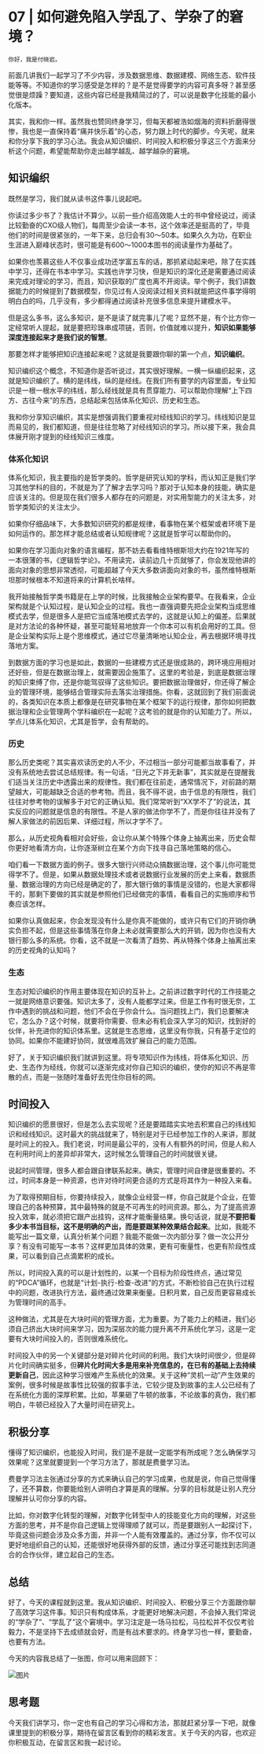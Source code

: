 # 07 | 如何避免陷入学乱了、学杂了的窘境？

    你好，我是付晓岩。

前面几讲我们一起学习了不少内容，涉及数据思维、数据建模、网络生态、软件技能等等。不知道你的学习感受是怎样的？是不是觉得要学的内容可真多呀？甚至感觉很是烦躁？要知道，这些内容已经是我精简过的了，可以说是数字化技能的最小化版本。

其实，我和你一样。虽然我也赞同终身学习，但每天都被浩如烟海的资料折磨得很惨，我也是一直保持着“痛并快乐着”的心态，努力跟上时代的脚步。今天呢，就来和你分享下我的学习心法。我会从知识编织、时间投入和积极分享这三个方面来分析这个问题，希望能帮助你走出越学越乱、越学越杂的窘境。

## 知识编织

既然是学习，我们就从读书这件事儿说起吧。

你读过多少书了？我估计不算少。以前一些介绍高效能人士的书中曾经说过，阅读比较勤奋的CXO级人物们，每周至少会读一本书，这个效率还是挺高的了，毕竟他们的时间是很紧张的，一年下来，总归会有30～50本。如果久久为功，在职业生涯进入巅峰状态时，很可能是有600～1000本图书的阅读量作为基础了。

如果你也羡慕这些人不仅事业成功还学富五车的话，那抓紧动起来吧，除了在实践中学习，还得在书本中学习。实践也许学习快，但是知识的深化还是需要通过阅读来完成对理论的学习，而且，知识获取的广度也离不开阅读。举个例子，我们讲数据能力的时候提到了数据模型，你见过有人没阅读过相关资料就能把这件事学得明明白白的吗，几乎没有，多少都得通过阅读补充很多信息来提升建模水平。

但是这么多书，这么多知识，是不是读了就完事儿了呢？显然不是，有个比方你一定经常听人提起，就是要把珍珠串成项链，否则，价值就难以提升，**知识如果能够深度连接起来才是我们说的智慧**。

那要怎样才能够把知识连接起来呢？这就是我要跟你聊的第一个点，**知识编织**。

知识编织这个概念，不知道你是否听说过，其实很好理解。一横一纵编织起来，这就是知识编织了。横的是纬线，纵的是经线。在我们所有要学的内容里面，专业知识是一根一根水平的纬线，那么经线就是具有贯穿能力、可以帮助你理解“上下四方、古往今来”的东西，总结起来包括体系化知识、历史和生态。

我和你分享知识编织，其实是想强调我们要重视对经线知识的学习。纬线知识是显而易见的，我们都知道，但是往往忽略了对经线知识的学习。所以接下来，我会具体展开刚才提到的经线知识三维度。

### 体系化知识

体系化知识，我主要指的是哲学类的。哲学是研究认知的学科，而认知正是我们学习其他学科的目的，不就是为了了解才去学习吗？那对于认知本身的技能，确实是应该关注的。但是现在我们很多人都存在的问题是，对实用型能力的关注太多，对哲学类知识的关注太少。

如果你仔细品味下，大多数知识研究的都是规律，看事物在某个框架或者环境下是如何运作的。那怎样才能总结或者认知规律呢？这就是哲学可以帮助你的。

如果你在学习面向对象的语言编程，那不妨去看看维特根斯坦大约在1921年写的一本很薄的书，《逻辑哲学论》。不用读完，读前边几十页就够了，你会发现他讲的面向对象的思想非常透彻，可能超越了今天大多数讲面向对象的书，虽然维特根斯坦那时候根本不知道将来的计算机长啥样。

我开始接触哲学类书籍是在上学的时候，比我接触企业架构要早。在我看来，企业架构就是个认知过程，是认知企业的过程。我也一直强调要先把企业架构当成思维模式去学，但是很多人是把它当成落地模式去学的，这就是认知上的偏差。后果就是对方法论的各种怀疑，甚至可能轻易地放弃一个你本可以有机会用好的工具。但是企业架构实际上是个思维模式，通过它尽量清晰地认知企业，再去根据环境寻找落地方案。

到数据方面的学习也是如此，数据的一些建模方式还是很成熟的，跨环境应用相对还好些，但是在数据治理上，就需要因企施策了。这里的考验是，到底是数据治理的知识束缚了你，还是你能驾驭得了这些知识。要把数据治理做好，你还得了解企业的管理环境，能够结合管理实际去落实治理措施。你看，这就回到了我们前面说的，各类知识在本质上都像是在研究事物在某个框架下的运行规律，那你如何把数据治理和企业管理两个学科编织在一起呢？这考验的就是你的认知能力了。所以，学点儿体系化知识，尤其是哲学，会有帮助的。

### 历史

那么历史类呢？其实喜欢读历史的人不少，不过相当一部分可能都当故事看了，并没有系统地去尝试总结规律。有一句话，“日光之下并无新事”，其实就是在提醒我们适当关注历史中透露出来的规律性。我们都在往前走，通常情况下，对前路的期望越大，可能越缺乏合适的参考物。而且，我不得不说，由于信息的有限性，我们往往对参考物的误解多于对它的正确认知。我们常常听到“XX学不了”的说法，其实反应的问题就是信息的有限性。不是人家的做法你学不了，而是你往往并没有了解人家做法的前因后果、详细过程，所以才学不了。

那么，从历史视角看相对会好些，会让你从某个特殊个体身上抽离出来，历史会帮你更好地看清方向，让你逐渐树立在某个方向下找寻自己落地策略的信心。

咱们看一下数据方面的例子。很多大银行兴师动众搞数据治理，这个事儿你可能觉得学不了。但是，如果从数据处理技术或者说数据行业发展的历史上来看，数据质量、数据治理的方向已经是确定的了，那大银行做的事情是没错的，也是大家都得干的，那剩下要做的其实就是参照他们已经做完的事情，看看自己的实施顺序和节奏应该怎样。

如果你认真做起来，你会发现没有什么是你真不能做的，或许只有它们的开销你确实负担不起，但是这些事情落在你身上未必就需要那么大的开销，因为你也没有大银行那么多的系统。你看，这不就是一次看清了趋势、再从特殊个体身上抽离出来的历史视角的认知吗？

### 生态

生态对知识编织的作用主要体现在知识的互补上。之前讲过数字时代的工作技能之一就是网络意识要强。知识太多了，没有人能都学过来。但是工作有时很无奈，工作中遇到的挑战和问题，他们不会在乎你会什么。当问题找上门，我们总要解决它，怎么办？这个时候，就要将你需要、但未必有机会深入学习的知识，找到好的伙伴，补充进你的知识体系里。这就是生态思维，这里没有你我，只有基于定位的协同。如果你不能建好协同，就很难高效扩展自己的能力范围。

好了，关于知识编织我们就讲到这里。将专项知识作为纬线，将体系化知识、历史、生态作为经线，你就可以逐渐完成对你自己知识的编织，使你的知识不再是零散的点，而是一张随时准备好去兜住你目标的网。

## 时间投入

知识编织的愿景很好，但是怎么去实现呢？还是要踏踏实实地去积累自己的纬线知识和经线知识。这时最大的挑战就来了，特别是对于已经参加工作的人来讲，那就是时间上的投入。我们老说，时间是最公平的，没有人有额外的时间，但是人和人在利用时间上的差异却非常大，这时候怎么管理自己的时间就很关键。

说起时间管理，很多人都会跟自律联系起来。确实，管理时间自律是很重要的。不过，时间本身是一种资源，也许对待时间更合适的方式是将其作为一种投入来看。

为了取得预期目标，你要持续投入，就像企业经营一样，你自己就是个企业，在管理自己的各种预算，其中最特殊的就是不可再生的时间资源。那么，为了提高资源投入效率，就必须把它跟产出挂钩，这样才能衡量结果。换句话说，就是**不要把看多少本书当目标，这不是明确的产出，而是要跟某种效果结合起来**。比如，我能不能写出一篇文章，认真分析某个问题？我能不能做一次内部分享？做一次公开分享？有没有可能写一本书？这样更加具体的效果，更有可衡量性，也更有阶段性成果，可以看到自己点滴累积的成长。

所以，时间投入真的可以是计划性的，以某一个目标为阶段性终点，通过常见的“PDCA”循环，也就是“计划-执行-检查-改进”的方式，不断检验自己在执行过程中的问题，改进执行方法，最终通过效果来衡量。日积月累，自己反而更容易成长为管理时间的高手。

这种做法，尤其是在大块时间的管理方面，尤为重要。为了能力上的精进，我们必须自己挤出大块时间来学习，因为深层次的能力提升离不开系统化学习，这是一定要有大块时间投入的，否则很难系统化。

时间投入中的另一个关键部分是对碎片化时间的利用。我们大块时间很少，但是碎片化时间确实挺多，但**碎片化时间大多是用来补充信息的，在已有的基础上去持续更新自己**，因此这种学习很难产生系统化的效果。关于这种“灵机一动”产生效果的案例，很多时候是故事性比较强的叙事手法，它较少提及到故事的主人公已经有了在系统化方面的深厚积累。比如，苹果砸了牛顿的故事，不论故事的真伪，我们都明白，牛顿已经投入了大量时间在研究上。

## 积极分享

懂得了知识编织，也能投入时间，我们是不是就一定能学有所成呢？怎么确保学习效果呢？这里就要提到一个学习方法了，那就是费曼学习法。

费曼学习法主张通过分享的方式来确认自己的学习成果，也就是说，你自己觉得懂了，还不算数，你要能给别人讲明白才算是真的理解。分享的目标就是让别人充分理解并认可你分享的内容。

比如，你对数字化转型的理解，对数字化转型中人的技能变化方向的理解，对这些方面的思考，并不是你自己逻辑上觉得理顺了就可以，而是要跟别人一起探讨下，毕竟这些问题会涉及众多方面，并非一个人能有效覆盖的。通过分享，你不仅可以更好地组织自己的认知，还能很好地获得外部的反馈，通过分享还可能找到志同道合的合作伙伴，建立起自己的生态。

## 总结

好了，今天的课程就到这里。我从知识编织、时间投入、积极分享三个方面跟你聊了高效学习这件事。知识只有构成体系，才能更好地解决问题，不会掉入我们常说的“学杂了”、“学乱了”这个窘境中。学习注定是一场马拉松，马拉松并不仅仅考验毅力，不是坚持下去成绩就会好，而是有战术要求的。终身学习也一样，要勤奋，也要有方法。

今天的内容我总结了一张图，你可以用来回顾下：

![图片](https://static001.geekbang.org/resource/image/68/ac/689c0224567c079d3a80c1a7f1cf83ac.jpg?wh=1920x794)

## 思考题

今天我们讲学习，你一定也有自己的学习心得和方法，那就赶紧分享一下吧，就像课里提到的积极分享，期待在留言区看到你的精彩发言。关于今天的内容，也欢迎你积极互动，在留言区和我一起讨论。
    